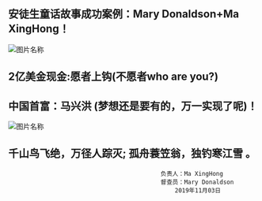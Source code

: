 ## 安徒生童话故事成功案例：Mary Donaldson+Ma XingHong！

![图片名称](https://i0.hippopx.com/photos/835/591/761/mermaid-in-copenhagen-thumb.jpg)

## 2亿美金现金:愿者上钩(不愿者who are you?)

## 中国首富：马兴洪 (梦想还是要有的，万一实现了呢)！
![图片名称](https://cn.bing.com/th?id=OIP.qurVrvVnffPZCpBkS3nZYAHaE0&pid=Api&rs=1)

## 千山鸟飞绝，万径人踪灭; 孤舟蓑笠翁，独钓寒江雪 。


                                               负责人：Ma XingHong   
                                               督查员：Mary Donaldson
                                                   2019年11月03日
